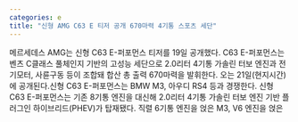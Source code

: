 ```yaml
---
categories: e
title: "신형 AMG C63 E 티저 공개 670마력 4기통 스포츠 세단"
---
```

메르세데스 AMG는 신형 C63 E-퍼포먼스 티저를 19일 공개했다. C63 E-퍼포먼스는 벤츠 C클래스 풀체인지 기반의 고성능 세단으로 2.0리터 4기통 가솔린 터보 엔진과 전기모터, 사륜구동 등이 조합돼 합산 총 출력 670마력을 발휘한다. 오는 21일(현지시간)에 공개된다.신형 C63 E-퍼포먼스는 BMW M3, 아우디 RS4 등과 경쟁한다. 신형 C63 E-퍼포먼스는 기존 8기통 엔진을 대신해 2.0리터 4기통 가솔린 터보 엔진 기반 플러그인 하이브리드(PHEV)가 탑재됐다. 직렬 6기통 엔진을 얹은 M3, V6 엔진을 얹은